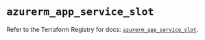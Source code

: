 # `azurerm_app_service_slot`

Refer to the Terraform Registry for docs: [`azurerm_app_service_slot`](https://registry.terraform.io/providers/hashicorp/azurerm/4.6.0/docs/resources/app_service_slot).
